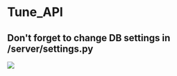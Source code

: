 <h1>Tune_API</h1>
<h2>Don't forget to change DB settings in /server/settings.py</h2>
<img src="https://i.imgur.com/Tq1tMdc.png">